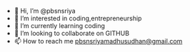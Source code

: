 - 👋 Hi, I’m @pbsnsriya
- 👀 I’m interested in coding,entrepreneurship
- 🌱 I’m currently learning coding
- 💞️ I’m looking to collaborate on GITHUB
- 📫 How to reach me pbsnsriyamadhusudhan@gmail.com

<!---
pbsnsriya/pbsnsriya is a ✨ special ✨ repository because its `README.md` (this file) appears on your GitHub profile.
You can click the Preview link to take a look at your changes.
--->
